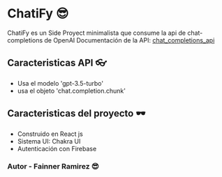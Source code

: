 # ChatiFy 😎

ChatiFy es un Side Proyect minimalista que consume la api de chat-completions de OpenAI
Documentación de la API:  [chat_completions_api](https://platform.openai.com/docs/guides/text-generation/chat-completions-api)

## Caracteristicas API 👓

* Usa el modelo 'gpt-3.5-turbo'
* usa el objeto 'chat.completion.chunk'

## Caracteristicas del proyecto 🕶

* Construido en React js
* Sistema UI: Chakra UI
* Autenticación con Firebase

### Autor - Fainner Ramirez 😎